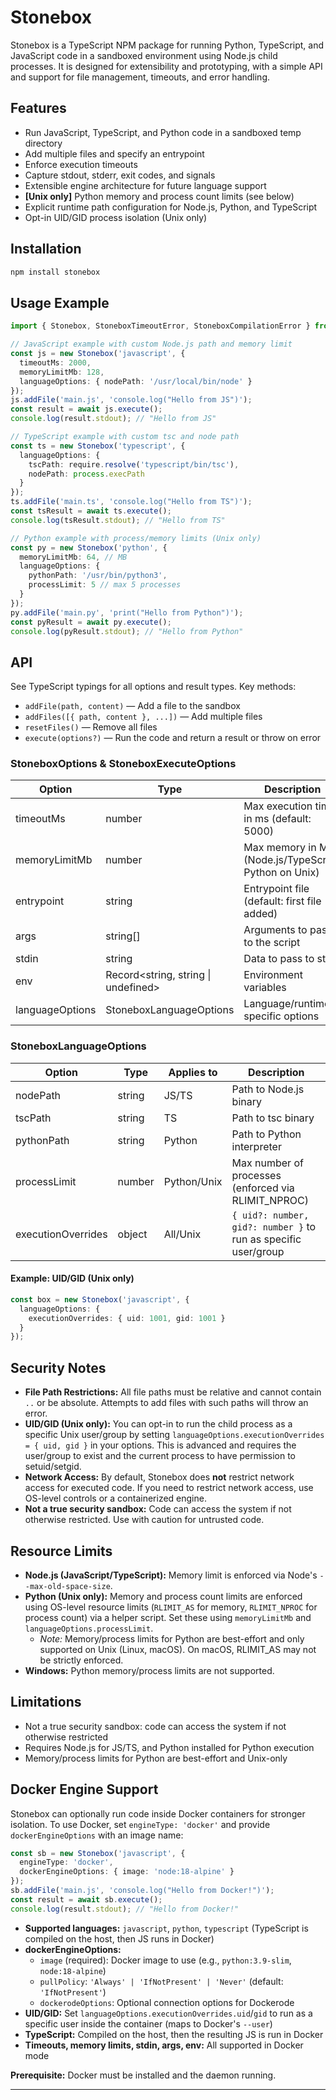 # Stonebox

Stonebox is a TypeScript NPM package for running Python, TypeScript, and JavaScript code in a sandboxed environment using Node.js child processes. It is designed for extensibility and prototyping, with a simple API and support for file management, timeouts, and error handling.

## Features

- Run JavaScript, TypeScript, and Python code in a sandboxed temp directory
- Add multiple files and specify an entrypoint
- Enforce execution timeouts
- Capture stdout, stderr, exit codes, and signals
- Extensible engine architecture for future language support
- **[Unix only]** Python memory and process count limits (see below)
- Explicit runtime path configuration for Node.js, Python, and TypeScript
- Opt-in UID/GID process isolation (Unix only)

## Installation

```sh
npm install stonebox
```

## Usage Example

```typescript
import { Stonebox, StoneboxTimeoutError, StoneboxCompilationError } from 'stonebox';

// JavaScript example with custom Node.js path and memory limit
const js = new Stonebox('javascript', {
  timeoutMs: 2000,
  memoryLimitMb: 128,
  languageOptions: { nodePath: '/usr/local/bin/node' }
});
js.addFile('main.js', 'console.log("Hello from JS")');
const result = await js.execute();
console.log(result.stdout); // "Hello from JS"

// TypeScript example with custom tsc and node path
const ts = new Stonebox('typescript', {
  languageOptions: {
    tscPath: require.resolve('typescript/bin/tsc'),
    nodePath: process.execPath
  }
});
ts.addFile('main.ts', 'console.log("Hello from TS")');
const tsResult = await ts.execute();
console.log(tsResult.stdout); // "Hello from TS"

// Python example with process/memory limits (Unix only)
const py = new Stonebox('python', {
  memoryLimitMb: 64, // MB
  languageOptions: {
    pythonPath: '/usr/bin/python3',
    processLimit: 5 // max 5 processes
  }
});
py.addFile('main.py', 'print("Hello from Python")');
const pyResult = await py.execute();
console.log(pyResult.stdout); // "Hello from Python"
```

## API

See TypeScript typings for all options and result types. Key methods:

- `addFile(path, content)` — Add a file to the sandbox
- `addFiles([{ path, content }, ...])` — Add multiple files
- `resetFiles()` — Remove all files
- `execute(options?)` — Run the code and return a result or throw on error

### StoneboxOptions & StoneboxExecuteOptions

| Option          | Type                               | Description |
|-----------------|------------------------------------|-------------|
| timeoutMs       | number                             | Max execution time in ms (default: 5000) |
| memoryLimitMb   | number                             | Max memory in MB (Node.js/TypeScript, Python on Unix) |
| entrypoint      | string                             | Entrypoint file (default: first file added) |
| args            | string[]                           | Arguments to pass to the script |
| stdin           | string                             | Data to pass to stdin |
| env             | Record<string, string \| undefined> | Environment variables |
| languageOptions | StoneboxLanguageOptions            | Language/runtime-specific options |

### StoneboxLanguageOptions

| Option             | Type     | Applies to   | Description |
|--------------------|----------|--------------|-------------|
| nodePath           | string   | JS/TS        | Path to Node.js binary |
| tscPath            | string   | TS           | Path to tsc binary |
| pythonPath         | string   | Python       | Path to Python interpreter |
| processLimit       | number   | Python/Unix  | Max number of processes (enforced via RLIMIT_NPROC) |
| executionOverrides | object   | All/Unix     | `{ uid?: number, gid?: number }` to run as specific user/group |


#### Example: UID/GID (Unix only)

```typescript
const box = new Stonebox('javascript', {
  languageOptions: {
    executionOverrides: { uid: 1001, gid: 1001 }
  }
});
```

## Security Notes

- **File Path Restrictions:** All file paths must be relative and cannot contain `..` or be absolute. Attempts to add files with such paths will throw an error.
- **UID/GID (Unix only):** You can opt-in to run the child process as a specific Unix user/group by setting `languageOptions.executionOverrides = { uid, gid }` in your options. This is advanced and requires the user/group to exist and the current process to have permission to setuid/setgid.
- **Network Access:** By default, Stonebox does **not** restrict network access for executed code. If you need to restrict network access, use OS-level controls or a containerized engine.
- **Not a true security sandbox:** Code can access the system if not otherwise restricted. Use with caution for untrusted code.

## Resource Limits

- **Node.js (JavaScript/TypeScript):** Memory limit is enforced via Node's `--max-old-space-size`.
- **Python (Unix only):** Memory and process count limits are enforced using OS-level resource limits (`RLIMIT_AS` for memory, `RLIMIT_NPROC` for process count) via a helper script. Set these using `memoryLimitMb` and `languageOptions.processLimit`.
  - *Note:* Memory/process limits for Python are best-effort and only supported on Unix (Linux, macOS). On macOS, RLIMIT_AS may not be strictly enforced.
- **Windows:** Python memory/process limits are not supported.

## Limitations

- Not a true security sandbox: code can access the system if not otherwise restricted
- Requires Node.js for JS/TS, and Python installed for Python execution
- Memory/process limits for Python are best-effort and Unix-only

## Docker Engine Support

Stonebox can optionally run code inside Docker containers for stronger isolation. To use Docker, set `engineType: 'docker'` and provide `dockerEngineOptions` with an image name:

```typescript
const sb = new Stonebox('javascript', {
  engineType: 'docker',
  dockerEngineOptions: { image: 'node:18-alpine' }
});
sb.addFile('main.js', 'console.log("Hello from Docker!")');
const result = await sb.execute();
console.log(result.stdout); // "Hello from Docker!"
```

- **Supported languages:** `javascript`, `python`, `typescript` (TypeScript is compiled on the host, then JS runs in Docker)
- **dockerEngineOptions:**
  - `image` (required): Docker image to use (e.g., `python:3.9-slim`, `node:18-alpine`)
  - `pullPolicy`: `'Always' | 'IfNotPresent' | 'Never'` (default: `'IfNotPresent'`)
  - `dockerodeOptions`: Optional connection options for Dockerode
- **UID/GID:** Set `languageOptions.executionOverrides.uid`/`gid` to run as a specific user inside the container (maps to Docker's `--user`)
- **TypeScript:** Compiled on the host, then the resulting JS is run in Docker
- **Timeouts, memory limits, stdin, args, env:** All supported in Docker mode

**Prerequisite:** Docker must be installed and the daemon running.

---
